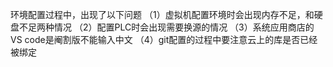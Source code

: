 环境配置过程中，出现了以下问题
（1）虚拟机配置环境时会出现内存不足，和硬盘不足两种情况
（2）配置PLC时会出现需要换源的情况
（3）系统应用商店的VS code是阉割版不能输入中文
（4）git配置的过程中要注意云上的库是否已经被绑定